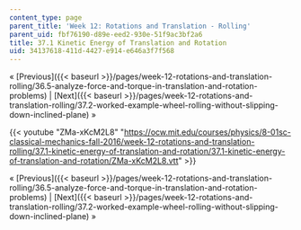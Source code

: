 ```yaml
---
content_type: page
parent_title: 'Week 12: Rotations and Translation - Rolling'
parent_uid: fbf76190-d89e-eed2-930e-51f9ac3bf2a6
title: 37.1 Kinetic Energy of Translation and Rotation
uid: 34137618-411d-4427-e914-e646a3f7f568
---
```


« [Previous]({{< baseurl >}}/pages/week-12-rotations-and-translation-rolling/36.5-analyze-force-and-torque-in-translation-and-rotation-problems) | [Next]({{< baseurl >}}/pages/week-12-rotations-and-translation-rolling/37.2-worked-example-wheel-rolling-without-slipping-down-inclined-plane) »

{{< youtube "ZMa-xKcM2L8" "https://ocw.mit.edu/courses/physics/8-01sc-classical-mechanics-fall-2016/week-12-rotations-and-translation-rolling/37.1-kinetic-energy-of-translation-and-rotation/37.1-kinetic-energy-of-translation-and-rotation/ZMa-xKcM2L8.vtt" >}}

« [Previous]({{< baseurl >}}/pages/week-12-rotations-and-translation-rolling/36.5-analyze-force-and-torque-in-translation-and-rotation-problems) | [Next]({{< baseurl >}}/pages/week-12-rotations-and-translation-rolling/37.2-worked-example-wheel-rolling-without-slipping-down-inclined-plane) »